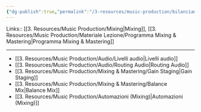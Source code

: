 ```yaml
---
{"dg-publish":true,"permalink":"/3-resources/music-production/bilanciamento-dei-livelli/"}
---
```


Links:: [[3. Resources/Music Production/Mixing\|Mixing]], [[3. Resources/Music Production/Materiale Lezione/Programma Mixing & Mastering\|Programma Mixing & Mastering]]

---

- [[3. Resources/Music Production/Audio/Livelli audio\|Livelli audio]]
- [[3. Resources/Music Production/Audio/Routing Audio\|Routing Audio]]
- [[3. Resources/Music Production/Mixing & Mastering/Gain Staging\|Gain Staging]]
- [[3. Resources/Music Production/Mixing & Mastering/Balance Mix\|Balance Mix]]
- [[3. Resources/Music Production/Automazioni (Mixing)\|Automazioni (Mixing)]]

